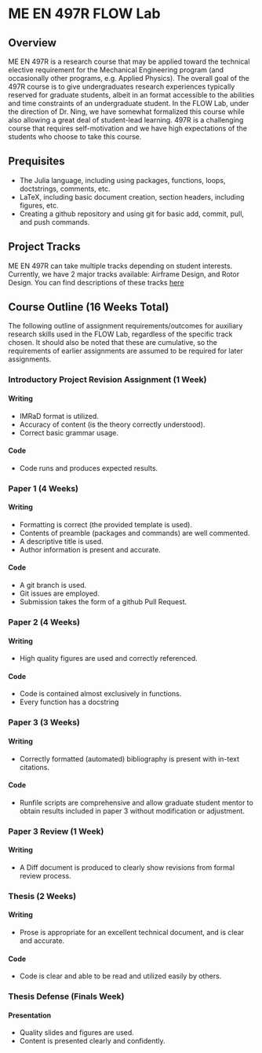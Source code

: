 # ME EN 497R FLOW Lab

## Overview
ME EN 497R is a research course that may be applied toward the technical elective requirement for the Mechanical Engineering program (and occasionally other programs, e.g. Applied Physics).
The overall goal of the 497R course is to give undergraduates research experiences typically reserved for graduate students, albeit in an format accessible to the abilities and time constraints of an undergraduate student.
In the FLOW Lab, under the direction of Dr. Ning, we have somewhat formalized this course while also allowing a great deal of student-lead learning.
497R is a challenging course that requires self-motivation and we have high expectations of the students who choose to take this course.

## Prequisites

 - The Julia language, including using packages, functions, loops, doctstrings, comments, etc.
 - LaTeX, including basic document creation, section headers, including figures, etc.
 - Creating a github repository and using git for basic add, commit, pull, and push commands.

## Project Tracks

ME EN 497R can take multiple tracks depending on student interests.  Currently, we have 2 major tracks available: Airframe Design, and Rotor Design.  You can find descriptions of these tracks [here](./track_descriptions)

## Course Outline (16 Weeks Total)

The following outline of assignment requirements/outcomes for auxiliary research skills used in the FLOW Lab, regardless of the specific track chosen.
It should also be noted that these are cumulative, so the requirements of earlier assignments are assumed to be required for later assignments.

### Introductory Project Revision Assignment (1 Week)

#### Writing
 - IMRaD format is utilized.
 - Accuracy of content (is the theory correctly understood).
 - Correct basic grammar usage.

#### Code
 - Code runs and produces expected results.

### Paper 1 (4 Weeks)

#### Writing
 - Formatting is correct (the provided template is used).
 - Contents of preamble (packages and commands) are well commented.
 - A descriptive title is used.
 - Author information is present and accurate.

#### Code
 - A git branch is used.
 - Git issues are employed.
 - Submission takes the form of a github Pull Request.

### Paper 2 (4 Weeks)

#### Writing
 - High quality figures are used and correctly referenced.

#### Code
 - Code is contained almost exclusively in functions.
 - Every function has a docstring

### Paper 3 (3 Weeks)

#### Writing
 - Correctly formatted (automated) bibliography is present with in-text citations.

#### Code
 - Runfile scripts are comprehensive and allow graduate student mentor to obtain results included in paper 3 without modification or adjustment.

### Paper 3 Review (1 Week)

#### Writing
 - A Diff document is produced to clearly show revisions from formal review process.

### Thesis (2 Weeks)

#### Writing
 - Prose is appropriate for an excellent technical document, and is clear and accurate.

#### Code
 - Code is clear and able to be read and utilized easily by others.

### Thesis Defense (Finals Week)

#### Presentation
 - Quality slides and figures are used.
 - Content is presented clearly and confidently.
